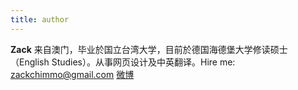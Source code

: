 ```yaml
---
title: author
---
```


**Zack** 来自澳门，毕业於国立台湾大学，目前於德国海德堡大学修读硕士（English Studies）。从事网页设计及中英翻译。Hire me: zackchimmo@gmail.com [微博](http://weibo.com/zacklive )
